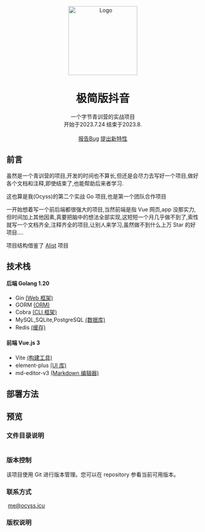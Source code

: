 <p align="center">
  <a href="https://github.com/Ocyss/Douyin">
    <img src="/static/logo.svg" alt="Logo" width="180" height="180">
  </a>

  <h1 align="center">极简版抖音</h1>
  <p align="center">
    一个字节青训营的实战项目
	<br />
	开始于2023.7.24 结束于2023.8.
    <br />
     <br />
    <a href="https://github.com/Ocyss/Douyin/issues">报告Bug</a>
    <a href="https://github.com/Ocyss/Douyin/issues">提出新特性</a>
  </p>

## 前言

虽然是一个青训营的项目,开发的时间也不算长,但还是会尽力去写好一个项目,做好各个文档和注释,即使结束了,也能帮助后来者学习.

这也算是我(Ocyss)的第二个实战 Go 项目,也是第一个团队合作项目

一开始想着写一个前后端都很强大的项目,当然前端是指 Vue 网页,app 没那实力,但时间加上其他因素,真要把脑中的想法全部实现,这短短一个月几乎做不到了,索性就写一个文档齐全,注释齐全的项目,让别人来学习,虽然做不到什么上万 Star 的好项目....

项目结构借鉴了 [Alist](https://github.com/alist-org/alist) 项目

## 技术栈

#### 后端 Golang 1.20

- Gin [(Web 框架)](https://gin-gonic.com/zh-cn/)
- GORM [(ORM)](https://gorm.io/zh_CN/)
- Cobra [(CLI 框架)](https://github.com/spf13/cobra)
- MySQL,SQLite,PostgreSQL [(数据库)]()
- Redis [(缓存)]()

#### 前端 Vue.js 3

- Vite [(构建工具)](https://cn.vitejs.dev/)
- element-plus [(UI 库)](https://element-plus.org/zh-CN/)
- md-editor-v3 [(Markdown 编辑器)](https://www.wangeditor.com/)

## 部署方法

## 预览

### 文件目录说明

```

```

### 版本控制

该项目使用 Git 进行版本管理。您可以在 repository 参看当前可用版本。

### 联系方式

​ [me@ocyss.icu](mailto:me@ocyss.icu)

### 版权说明
